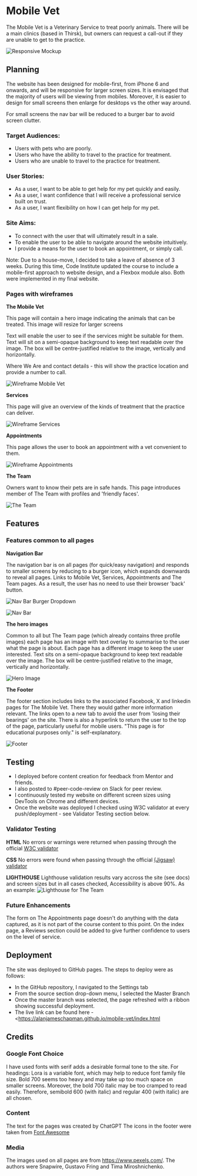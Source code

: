 # Mobile Vet

The Mobile Vet is a Veterinary Service to treat poorly animals. There will be a main clinics (based in Thirsk), but owners can request a call-out if they are unable to get to the practice.

![Responsive Mockup](docs/screenshots/am-i-responsive.png)

## Planning

The website has been designed for mobile-first, from iPhone 6 and onwards, and will be responsive for larger screen sizes. It is envisaged that the majority of users will be viewing from mobiles. Moreover, it is easier to design for small screens then enlarge for desktops vs the other way around.

For small screens the nav bar will be reduced to a burger bar to avoid screen clutter.

### Target Audiences:

- Users with pets who are poorly.
- Users who have the ability to travel to the practice for treatment.
- Users who are unable to travel to the practice for treatment.

### User Stories:

- As a user, I want to be able to get help for my pet quickly and easily.
- As a user, I want confidence that I will receive a professional service built on trust.
- As a user, I want flexibility on how I can get help for my pet.

### Site Aims:

- To connect with the user that will ultimately result in a sale.
- To enable the user to be able to navigate around the website intuitively.
- I provide a means for the user to book an appointment, or simply call.

Note: Due to a house-move, I decided to take a leave of absence of 3 weeks. During this time, Code Institute updated the course to include a mobile-first approach to website design, and a Flexbox module also. Both were implemented in my final website.

### Pages with wireframes

**The Mobile Vet**

This page will contain a hero image indicating the animals that can be treated. This image will resize for larger screens

Text will enable the user to see if the services might be suitable for them. Text will sit on a semi-opaque background to keep text readable over the image. The box will be centre-justified relative to the image, vertically and horizontally.

Where We Are and contact details - this will show the practice location and provide a number to call.

![Wireframe Mobile Vet](docs/wireframes/wireframe-mobile-vet.png)

**Services**

This page will give an overview of the kinds of treatment that the practice can deliver.

![Wireframe Services](docs/wireframes/wireframe-services.png)

**Appointments**

This page allows the user to book an appointment with a vet convenient to them.

![Wireframe Appointments](docs/wireframes/wireframe-appointments.png)

**The Team**

Owners want to know their pets are in safe hands. This page introduces member of The Team with profiles and 'friendly faces'.

![The Team](docs/wireframes/wireframe-the-team.png)

## Features

### Features common to all pages

**Navigation Bar**

The navigation bar is on all pages (for quick/easy navigation) and responds to smaller screens by reducing to a burger icon, which expands downwards to reveal all pages. Links to Mobile Vet, Services, Appointments and The Team pages. As a result, the user has no need to use their browser 'back' button.

![Nav Bar Burger Dropdown](docs/screenshots/navbar-burger-dropdown.png)

![Nav Bar](docs/screenshots/navbar.png)

**The hero images**

Common to all but The Team page (which already contains three profile images) each page has an image with text overlay to summarise to the user what the page is about. Each page has a different image to keep the user interested.
Text sits on a semi-opaque background to keep text readable over the image. The box will be centre-justified relative to the image, vertically and horizontally.

![Hero Image](docs/screenshots/hero-image.png)

**The Footer**

The footer section includes links to the associated Facebook, X and linkedin pages for The Mobile Vet. There they would gather more information relevant. The links open to a new tab to avoid the user from 'losing their bearings' on the site.
There is also a hyperlink to return the user to the top of the page, particularly useful for mobile users.
"This page is for educational purposes only." is self-explanatory.

![Footer](docs/screenshots/footer.png)

## Testing

- I deployed before content creation for feedback from Mentor and friends.
- I also posted to #peer-code-review on Slack for peer review.
- I continuously tested my website on different screen sizes using DevTools on Chrome and different devices.
- Once the website was deployed I checked using W3C validator at every push/deployment - see Validator Testing section below.

### Validator Testing

**HTML**
No errors or warnings were returned when passing through the official [W3C validator](https://validator.w3.org/nu/?doc=https%3A%2F%2Falanjameschapman.github.io%2Fmobile-vet%2Findex.html)

**CSS**
No errors were found when passing through the official [(Jigsaw) validator](http://jigsaw.w3.org/css-validator/validator?lang=en&profile=css3svg&uri=https%3A%2F%2Falanjameschapman.github.io%2Fmobile-vet%2Findex.html&usermedium=all&vextwarning=&warning=1)

**LIGHTHOUSE**
Lighthouse validation results vary accross the site (see docs) and screen sizes but in all cases checked, Accessibility is above 90%. As an example:
![Lighthouse for The Team](docs/screenshots/lighthouse-the-team.png)

### Future Enhancements

The form on The Appointments page doesn't do anything with the data captured, as it is not part of the course content to this point.
On the index page, a Reviews section could be added to give further confidence to users on the level of service.

## Deployment

The site was deployed to GitHub pages. The steps to deploy were as follows:

- In the GitHub repository, I navigated to the Settings tab
- From the source section drop-down menu, I selected the Master Branch
- Once the master branch was selected, the page refreshed with a ribbon showing successful deployment.
- The live link can be found here - <<https://alanjameschapman.github.io/mobile-vet/index.html>

## Credits

### Google Font Choice

I have used fonts with serif adds a desirable formal tone to the site.
For headings: Lora is a variable font, which may help to reduce font family file size. Bold 700 seems too heavy and may take up too much space on smaller screens. Moreover, the bold 700 italic may be too cramped to read easily. Therefore, semibold 600 (with italic) and regular 400 (with italic) are all chosen.

### Content

The text for the pages was created by ChatGPT
The icons in the footer were taken from [Font Awesome](https://fontawesome.com/)

### Media

The images used on all pages are from https://www.pexels.com/. The authors were Snapwire, Gustavo Fring and Tima Miroshnichenko.
